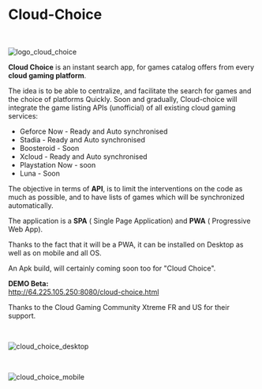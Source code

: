 # Cloud-Choice


<br>

![logo_cloud_choice](https://github.com/mistertest/cloud-choice/blob/main/img/logo_cloud_choice300px.png)


**Cloud Choice** is an instant search app, for games catalog offers from every **cloud gaming platform**.

The idea is to be able to centralize, and facilitate the search for games and the choice of platforms Quickly.
Soon and gradually, Cloud-choice will integrate the game listing APIs (unofficial) of all existing cloud gaming services:

- Geforce Now - Ready and Auto synchronised
- Stadia - Ready and Auto synchronised
- Boosteroid - Soon
- Xcloud - Ready and Auto synchronised
- Playstation Now - soon
- Luna - Soon


The objective in terms of **API**, is to limit the interventions on the code as much as possible, and to have lists of games which will be synchronized automatically.

The application is a **SPA** ( Single Page Application) and **PWA** ( Progressive Web App).

Thanks to the fact that it will be a PWA, it can be installed on Desktop as well as on mobile and all OS.

An Apk build, will certainly coming  soon too for "Cloud Choice".



**DEMO Beta:**<br>
http://64.225.105.250:8080/cloud-choice.html



Thanks to the Cloud Gaming Community Xtreme FR and US for their support.

<br>

![cloud_choice_desktop](https://github.com/mistertest/cloud-choice/blob/main/img/cloud_choice_desktop.PNG)

<br>

![cloud_choice_mobile](https://github.com/mistertest/cloud-choice/blob/main/img/cloud_choice_mobile.PNG)

